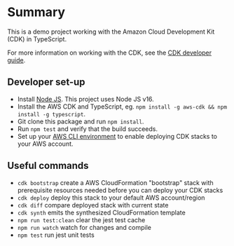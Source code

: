 # Summary

This is a demo project working with the Amazon Cloud Development Kit (CDK) in TypeScript.

For more information on working with the CDK, see the [CDK developer guide](https://docs.aws.amazon.com/cdk/latest/guide/home.html).

## Developer set-up

* Install [Node JS](https://nodejs.org). This project uses Node JS v16.
* Install the AWS CDK and TypeScript, eg. `npm install -g aws-cdk && npm install -g typescript`.
* Git clone this package and run `npm install`.
* Run `npm test` and verify that the build succeeds.
* Set up your [AWS CLI environment](https://docs.aws.amazon.com/cli/latest/userguide/cli-configure-files.html) to enable deploying CDK stacks to your AWS account.

## Useful commands

* `cdk bootstrap`   create a AWS CloudFormation "bootstrap" stack with prerequisite resources needed before you can deploy your CDK stacks
* `cdk deploy`      deploy this stack to your default AWS account/region
* `cdk diff`        compare deployed stack with current state
* `cdk synth`       emits the synthesized CloudFormation template
* `npm run test:clean` clear the jest test cache
* `npm run watch`   watch for changes and compile
* `npm test`        run jest unit tests
